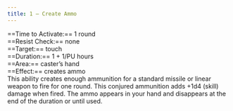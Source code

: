 ```yaml
---
title: 1 – Create Ammo
---
```

==Time to Activate:== 1 round  
==Resist Check:== none  
==Target:== touch  
==Duration:== 1 + 1/PU hours  
==Area:== caster’s hand  
==Effect:== creates ammo  
This ability creates enough ammunition for a standard missile or linear weapon to fire for one round. This conjured ammunition adds +1d4 (skill) damage when fired. The ammo appears in your hand and disappears at the end of the duration or until used.  
